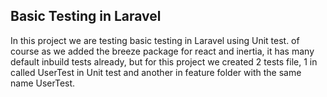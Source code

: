 ## Basic Testing in Laravel

In this project we are testing basic testing in Laravel using Unit test. of course as we added the breeze package for react and inertia, it has many default inbuild tests already, but for this project we created 2 tests file, 1 in called UserTest in Unit test and another in feature folder with the same name UserTest.

